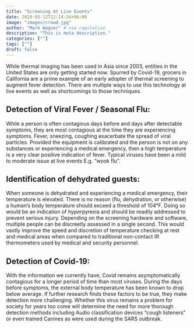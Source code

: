 ```yaml
---
title: "Screening At Live Events"
date: 2020-05-12T12:14:34+06:00
image: "images/crowd.jpg"
author: "Mark Wagner" # use capitalize
description: "This is meta description."
categories: [""]
tags: [""]
draft: false
---
```


While thermal imaging has been used in Asia since 2003, entities in the United States are only getting started now. Spurred by Covid-19, grocers in California are a prime example of an early adopter of thermal screening to augment fever detection.
There are multiple ways to use this technology at live events as well as shortcomings to those techniques.

## Detection of Viral Fever / Seasonal Flu:

 While a person is often contagious days before and days after detectable symptoms, they are most contagious at the time they are experiencing symptoms. Fever, sneezing, coughing exacerbate the spread of viral particles. Provided the equipment is calibrated and the person is not on any substances or experiencing a medical emergency, then a high temperature is a very clear positive indication of fever. Typical viruses have been a mild to moderate issue at live events E.g. “wook flu”.

## Identification of dehydrated guests:

When someone is dehydrated and experiencing a medical emergency, their temperature is elevated. There is no reason (flu, dehydration, or otherwise) a human’s body temperature should exceed a threshold of 104°F. Doing so would be an indication of hyperpyrexia and should be readily addressed to prevent serious injury. Depending on the screening hardware and software, multiple people can be discreetly assessed in a single second. This would vastly improve the speed and discretion of temperature checking at rest and medical areas when compared to traditional non-contact IR thermometers used by medical and security personnel.

## Detection of Covid-19:
 With the information we currently have, Covid remains asymptomatically contagious for a longer period of time than most viruses. During the days before symptoms, the external body temperature has been known to drop below average. If further research finds these factors to be true, they make detection more challenging. Whether this virus remains a problem for society for years too come will determine the need for more thorough detection methods including Audio classification devices “cough listeners” or even trained Canines as were used during the SARS outbreak.
